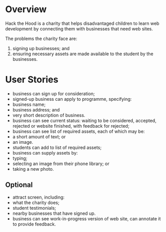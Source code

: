 # Overview
Hack the Hood is a charity that helps disadvantaged children to learn web development by connecting them with businesses that need web sites.

The problems the charity face are:
1. signing up businesses; and
2. ensuring necessary assets are made available to the student by the businesses.

# User Stories
* business can sign up for consideration;
* signed-up business can apply to programme, specifying:
 * business name;
 * business address; and
 * very short description of business.
* business can see current status: waiting to be considered, accepted, rejected or website finished, with feedback for rejected;
* business can see list of required assets, each of which may be:
 * a short amount of text; or
 * an image.
* students can add to list of required assets;
* business can supply assets by:
 * typing;
 * selecting an image from their phone library; or
 * taking a new photo.

## Optional
* attract screen, including:
 * what the charity does;
 * student testimonials;
 * nearby businesses that have signed up.
* business can see work-in-progress version of web site, can annotate it to provide feedback.